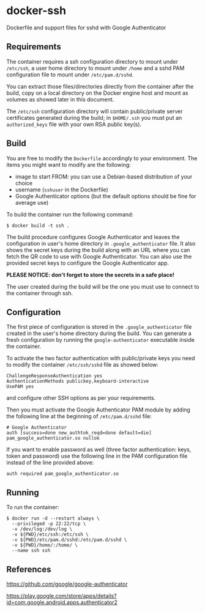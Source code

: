 # docker-ssh
Dockerfile and support files for sshd with Google Authenticator

## Requirements

The container requires a ssh configuration directory to mount under `/etc/ssh`, a user home directory to mount under `/home` and a sshd PAM configuration file to mount under `/etc/pam.d/sshd`.

You can extract those files/directories directly from the container after the build, copy on a local directory on the Docker engine host and mount as volumes as showed later in this document.

The `/etc/ssh` configuration directory will contain public/private server certificates generated during the build; in `$HOME/.ssh` you must put an `authorized_keys` file with your own RSA public key(s).

## Build

You are free to modify the `Dockerfile` accordingly to your environment. The items you might want to modify are the following:

- image to start FROM: you can use a Debian-based distribution of your choice
- username (`sshuser` in the Dockerfile)
- Google Authenticator options (but the default options should be fine for average use)

To build the container run the following command:

```
$ docker build -t ssh .
```

The build procedure configures Google Authenticator and leaves the configuration in user's home directory in `.google_authenticator` file. It also shows the secret keys during the build along with an URL where you can fetch the QR code to use with Google Authenticator. You can also use the provided secret keys to configure the Google Authenticator app.

**PLEASE NOTICE: don't forget to store the secrets in a safe place!**

The user created during the build will be the one you must use to connect to the container through ssh.

## Configuration

The first piece of configuration is stored in the `.google_authenticator` file created in the user's home directory during the build. You can generate a fresh configuration by running the `google-authenticator` executable inside the container.

To activate the two factor authentication with public/private keys you need to modify the container `/etc/ssh/sshd` file as showed below:

```
ChallengeResponseAuthentication yes
AuthenticationMethods publickey,keyboard-interactive
UsePAM yes
```
and configure other SSH options as per your requirements.

Then you must activate the Google Authenticator PAM module by adding the following line at the beginning of `/etc/pam.d/sshd` file:

```
# Google Authenticator
auth [success=done new_authtok_reqd=done default=die] pam_google_authenticator.so nullok
```

If you want to enable password as well (three factor authentication: keys, token and password) use the following line in the PAM configuration file instead of the line provided above:

```
auth required pam_google_authenticator.so
```

## Running

To run the container:

```
$ docker run -d --restart always \
  --privileged -p 22:22/tcp \
  -v /dev/log:/dev/log \
  -v ${PWD}/etc/ssh:/etc/ssh \
  -v ${PWD}/etc/pam.d/sshd:/etc/pam.d/sshd \
  -v ${PWD}/home/:/home/ \
  --name ssh ssh
```

## References

https://github.com/google/google-authenticator

https://play.google.com/store/apps/details?id=com.google.android.apps.authenticator2